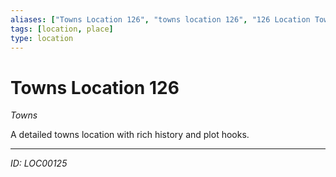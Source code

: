 ```yaml
---
aliases: ["Towns Location 126", "towns location 126", "126 Location Towns"]
tags: [location, place]
type: location
---
```


# Towns Location 126

*Towns*

A detailed towns location with rich history and plot hooks.

---
*ID: LOC00125*